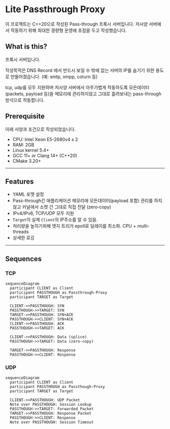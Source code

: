 # Lite Passthrough Proxy

이 프로젝트는 C++20으로 작성된 Pass-through 프록시 서버입니다. 저사양 서버에서 작동하기 위해 최대한 경량형 운영에 초점을 두고 작성했습니다.


## What is this?

프록시 서버입니다. 

작성목적은 DNS Record 에서 반드시 보일 수 밖에 없는 서버의 IP를 숨기기 위한 용도로 만들어졌습니다. (예: smtp, xmpp, coturn 등)

tcp, udp를 모두 지원하며 저사양 서버에서 아주가볍게 작동하도록 모든데이터(packets, payload 등)을 메모리에 관리하지않고 그대로 흘려보내는 pass-through 방식으로 작동합니다.


## Prerequisite

아래 사양과 조건으로 작성되었습니다.

- CPU: Intel Xeon E5-2680v4 x 2
- RAM: 2GB 
- Linux kernel 5.4+
- GCC 11+ or Clang 14+ (C++20)
- CMake 3.20+

---

## Features

- YAML 포맷 설정
- Pass-through간 애플리케이션 메모리에 모든데이터(payload 포함) 관리를 하지않고 커널에서 소켓 간 그대로 직접 전달 (zero‑copy)
- IPv4/IPv6, TCP/UDP 모두 지원
- `Target`이 실제 `Client`의 IP주소를 알 수 있음.
- 처리량을 높히기위해 엣지 트리거 epoll로 딜레이를 최소화. CPU + multi-threads
- 상세한 로깅

---

## Sequences
### TCP

```mermaid
sequenceDiagram
  participant CLIENT as Client
  participant PASSTHOUGH as Passthrough-Proxy
  participant TARGET as Target
  
  CLIENT->>PASSTHOUGH: SYN
  PASSTHOUGH->>TARGET: SYN
  TARGET->>PASSTHOUGH: SYN+ACK
  PASSTHOUGH->>CLIENT: SYN+ACK
  CLIENT->>PASSTHOUGH: ACK
  PASSTHOUGH->>TARGET: ACK
  
  CLIENT->>PASSTHOUGH: Data (splice)
  PASSTHOUGH->>TARGET: Data (zero-copy)
  
  TARGET->>PASSTHOUGH: Response
  PASSTHOUGH->>CLIENT: Response
```

### UDP

```mermaid
sequenceDiagram
  participant CLIENT as Client
  participant PASSTHOUGH as Passthough-Proxy
  participant TARGET as Target
  
  CLIENT->>PASSTHOUGH: UDP Packet
  Note over PASSTHOUGH: Session Lookup
  PASSTHOUGH->>TARGET: Forwarded Packet
  TARGET->>PASSTHOUGH: Response Packet
  PASSTHOUGH->>CLIENT: Response
  Note over PASSTHOUGH: Session Timeout
```

